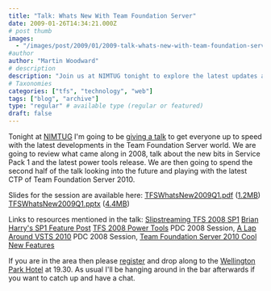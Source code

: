```yaml
---
title: "Talk: Whats New With Team Foundation Server"
date: 2009-01-26T14:34:21.000Z
# post thumb
images:
  - "/images/post/2009/01/2009-talk-whats-new-with-team-foundation-server.jpg"
#author
author: "Martin Woodward"
# description
description: "Join us at NIMTUG tonight to explore the latest updates and future features of Team Foundation Server, including insights on SP1 and TFS 2010."
# Taxonomies
categories: ["tfs", "technology", "web"]
tags: ["blog", "archive"]
type: "regular" # available type (regular or featured)
draft: false
---
```


[](http://www.woodwardweb.com/talks/TFSWhatsNew2009Q1.pdf) Tonight at [NIMTUG](http://nimtug.org/) I'm going to be [giving a talk](http://nimtug.org/events/63/default.aspx) to get everyone up to speed with the latest developments in the Team Foundation Server world. We are going to review what came along in 2008, talk about the new bits in Service Pack 1 and the latest power tools release. We are then going to spend the second half of the talk looking into the future and playing with the latest CTP of Team Foundation Server 2010.

Slides for the session are available here: [TFSWhatsNew2009Q1.pdf](http://www.woodwardweb.com/talks/TFSWhatsNew2009Q1.pdf) ([1.2MB](http://www.woodwardweb.com/talks/TFSWhatsNew2009Q1.pdf)) [TFSWhatsNew2009Q1.pptx](http://www.woodwardweb.com/talks/TFSWhatsNew2009Q1.zip) ([4.4MB](http://www.woodwardweb.com/talks/TFSWhatsNew2009Q1.zip))

Links to resources mentioned in the talk: [Slipstreaming TFS 2008 SP1](http://www.woodwardweb.com/vsts/creating_a_tfs.html) [Brian Harry's SP1 Feature Post](http://blogs.msdn.com/bharry/archive/2008/04/28/team-foundation-server-2008-sp1.aspx) [TFS 2008 Power Tools](http://msdn.microsoft.com/en-us/tfs2008/bb980963.aspx) PDC 2008 Session, [A Lap Around VSTS 2010](http://channel9.msdn.com/pdc2008/TL47/) PDC 2008 Session, [Team Foundation Server 2010 Cool New Features](http://channel9.msdn.com/pdc2008/TL52/)

If you are in the area then please [register](http://nimtug.org/events/63/default.aspx) and drop along to the [Wellington Park Hotel](http://www.wellingtonparkhotel.com/) at 19.30. As usual I'll be hanging around in the bar afterwards if you want to catch up and have a chat.
